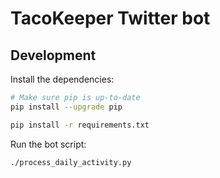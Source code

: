 # TacoKeeper Twitter bot

## Development

Install the dependencies:

```sh
# Make sure pip is up-to-date
pip install --upgrade pip

pip install -r requirements.txt
```

Run the bot script:

```sh
./process_daily_activity.py
```
